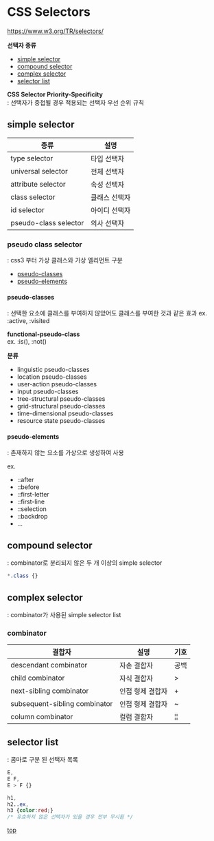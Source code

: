 # CSS Selectors   

https://www.w3.org/TR/selectors/   


**선택자 종류**   
- [simple selector](#simple-selector)
- [compound selector](#compound-selector)
- [complex selector](#complex-selector)
- [selector list](#selector-list)

**CSS Selector Priority-Specificity**   
: 선택자가 중첩될 경우 적용되는 선택자 우선 순위 규칙  



## simple selector

종류 | 설명
---|---
type selector      | 타입 선택자
universal selector | 전체 선택자
attribute selector | 속성 선택자
class selector     | 클래스 선택자
id selector        | 아이디 선택자
pseudo-class selector  | 의사 선택자



### pseudo class selector   
: css3 부터 가상 클래스와 가상 엘리먼트 구분   

- [pseudo-classes](#pseudoclasses)
- [pseudo-elements](#pseudoelements)


#### pseudo-classes
: 선택한 요소에 클래스를 부여하지 않았어도 클래스를 부여한 것과 같은 효과
ex. :active, :visited

**functional-pseudo-class**  
ex. :is(), :not()

**분류**  
- linguistic pseudo-classes
- location pseudo-classes
- user-action pseudo-classes
- input pseudo-classes
- tree-structural pseudo-classes
- grid-structural pseudo-classes
- time-dimensional pseudo-classes
- resource state pseudo-classes


#### pseudo-elements  
: 존재하지 않는 요소를 가상으로 생성하여 사용  

ex.
- ::after
- ::before
- ::first-letter
- ::first-line
- ::selection
- ::backdrop
- ...


## compound selector
: combinator로 분리되지 않은 두 개 이상의 simple selector    

```css
*.class {}
```



## complex selector
: combinator가 사용된 simple selector list  


### combinator

결합자 | 설명 | 기호
---|---|---
descendant combinator          | 자손 결합자 | 공백
child combinator               | 자식 결합자 | >
next-sibling combinator        | 인접 형제 결합자 | +
subsequent-sibling combinator  | 인접 형제 결합자 | ~
column combinator              | 컬럼 결합자 | &#166;&#166;



## selector list
: 콤마로 구분 된 선택자 목록   

```css
E,
E F,
E > F {}

h1,
h2..ex,
h3 {color:red;}
/* 유효하지 않은 선택자가 있을 경우 전부 무시됨 */
```



[top](#)
